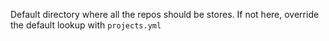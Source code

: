 Default directory where all the repos should be stores. If not here, override the default lookup with `projects.yml`